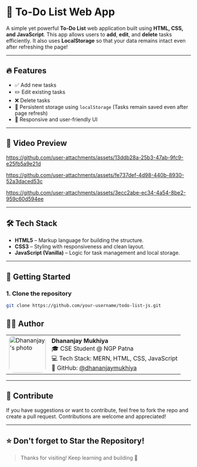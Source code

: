 # 📝 To-Do List Web App

A simple yet powerful **To-Do List** web application built using **HTML, CSS, and JavaScript**. This app allows users to **add**, **edit**, and **delete** tasks efficiently. It also uses **LocalStorage** so that your data remains intact even after refreshing the page!

---

## 🔥 Features

- ✅ Add new tasks
- ✏️ Edit existing tasks
- ❌ Delete tasks
- 💾 Persistent storage using `localStorage` (Tasks remain saved even after page refresh)
- 🔄 Responsive and user-friendly UI

---

## 📸 Video Preview

https://github.com/user-attachments/assets/13ddb28a-25b3-47ab-9fc9-e25fb5a9e21d

https://github.com/user-attachments/assets/fe737def-4d98-440b-8930-52a3daced53c

https://github.com/user-attachments/assets/3ecc2abe-ec34-4a54-8be2-959c60d594ee

---

## 🛠️ Tech Stack

- **HTML5** – Markup language for building the structure.
- **CSS3** – Styling with responsiveness and clean layout.
- **JavaScript (Vanilla)** – Logic for task management and local storage.

---

## 🚀 Getting Started

### 1. Clone the repository

```bash
git clone https://github.com/your-username/todo-list-js.git

```

## 🧑‍💻 Author


<table>
  <tr>
    <td>
      <img src="https://github.com/user-attachments/assets/780ac54c-631d-413c-96af-18dfe650362b" alt="Dhananjay's photo" width="100" style="border-radius: 12px;"/>
    </td>
    <td>
      <b>Dhananjay Mukhiya</b><br>
      🎓 CSE Student @ NGP Patna<br>
      💻 Tech Stack: MERN, HTML, CSS, JavaScript<br>
      🔗 GitHub: <a href="https://github.com/DhananjayMukhiya">@dhananjaymukhiya</a>
    </td>
  </tr>
</table>

---

## 🤝 Contribute

If you have suggestions or want to contribute, feel free to fork the repo and create a pull request. Contributions are welcome and appreciated!  

---

## ⭐️ Don't forget to Star the Repository!

> Thanks for visiting! Keep learning and building 🚀

